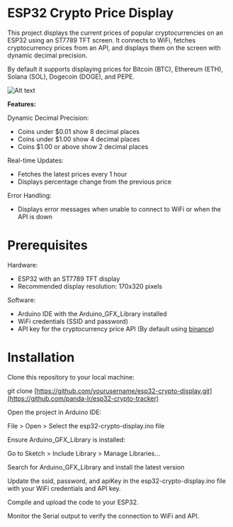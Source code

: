 # ESP32 Crypto Price Display

This project displays the current prices of popular cryptocurrencies on an ESP32 using an ST7789 TFT screen. It connects to WiFi, fetches cryptocurrency prices from an API, and displays them on the screen with dynamic decimal precision. 

By default it supports displaying prices for Bitcoin (BTC), Ethereum (ETH), Solana (SOL), Dogecoin (DOGE), and PEPE.

![Alt text](https://utfs.io/f/tZrGIXv7R3Npr3rCzhMKvHMOLbISWJni5XQzZ39T6xkNaPFy)

**Features:**


Dynamic Decimal Precision:

  - Coins under $0.01 show 8 decimal places  
  - Coins under $1.00 show 4 decimal places  
  - Coins $1.00 or above show 2 decimal places
  
Real-time Updates:

  - Fetches the latest prices every 1 hour  
  - Displays percentage change from the previous price

Error Handling:

- Displays error messages when unable to connect to WiFi or when the API is down

# Prerequisites

Hardware:

- ESP32 with an ST7789 TFT display
- Recommended display resolution: 170x320 pixels

Software:

- Arduino IDE with the Arduino_GFX_Library installed
- WiFi credentials (SSID and password)
- API key for the cryptocurrency price API (By default using [binance](https://www.binance.com/))

# Installation

Clone this repository to your local machine:

git clone [https://github.com/yourusername/esp32-crypto-display.git](https://github.com/panda-lr/esp32-crypto-tracker)

Open the project in Arduino IDE:

File > Open > Select the esp32-crypto-display.ino file

Ensure Arduino_GFX_Library is installed:

Go to Sketch > Include Library > Manage Libraries...

Search for Arduino_GFX_Library and install the latest version

Update the ssid, password, and apiKey in the esp32-crypto-display.ino file with your WiFi credentials and API key.

Compile and upload the code to your ESP32.

Monitor the Serial output to verify the connection to WiFi and API.
